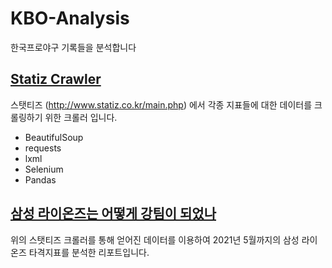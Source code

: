 # KBO-Analysis
 
한국프로야구 기록들을 분석합니다


## [Statiz Crawler](https://github.com/YeriNbow/KBO-Analysis/blob/main/Statiz%20Cralwer/statiz.py)

스탯티즈 (http://www.statiz.co.kr/main.php) 에서 각종 지표들에 대한 데이터를 크롤링하기 위한 크롤러 입니다.

- BeautifulSoup
- requests
- lxml
- Selenium
- Pandas


## [삼성 라이온즈는 어떻게 강팀이 되었나](https://github.com/YeriNbow/KBO-Analysis/blob/main/practice/%EC%82%BC%EC%84%B1%20%EB%9D%BC%EC%9D%B4%EC%98%A8%EC%A6%88%EB%8A%94%20%EC%96%B4%EB%96%BB%EA%B2%8C%20%EA%B0%95%ED%8C%80%EC%9D%B4%20%EB%90%98%EC%97%88%EB%82%98.ipynb)

위의 스탯티즈 크롤러를 통해 얻어진 데이터를 이용하여 2021년 5월까지의 삼성 라이온즈 타격지표를 분석한 리포트입니다.
